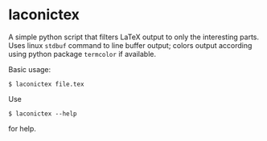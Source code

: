 laconictex
==========

A simple python script that filters LaTeX output to only the
interesting parts. Uses linux `stdbuf` command to line buffer output;
colors output according using python package `termcolor` if available.

Basic usage:
```
$ laconictex file.tex
```

Use
```
$ laconictex --help
```
for help.
